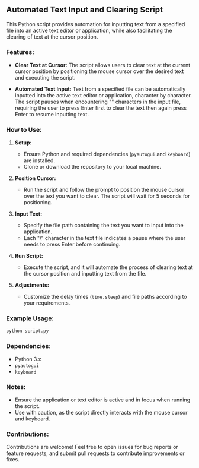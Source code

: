 ## Automated Text Input and Clearing Script

This Python script provides automation for inputting text from a specified file into an active text editor or application, while also facilitating the clearing of text at the cursor position.

### Features:

- **Clear Text at Cursor:** The script allows users to clear text at the current cursor position by positioning the mouse cursor over the desired text and executing the script.
  
- **Automated Text Input:** Text from a specified file can be automatically inputted into the active text editor or application, character by character. The script pauses when encountering "\" characters in the input file, requiring the user to press Enter first to clear the text then again press Enter to resume inputting text.

### How to Use:

1. **Setup:**
   - Ensure Python and required dependencies (`pyautogui` and `keyboard`) are installed.
   - Clone or download the repository to your local machine.

2. **Position Cursor:**
   - Run the script and follow the prompt to position the mouse cursor over the text you want to clear. The script will wait for 5 seconds for positioning.

3. **Input Text:**
   - Specify the file path containing the text you want to input into the application. 
   - Each "\\" character in the text file indicates a pause where the user needs to press Enter before continuing.

4. **Run Script:**
   - Execute the script, and it will automate the process of clearing text at the cursor position and inputting text from the file.

5. **Adjustments:**
   - Customize the delay times (`time.sleep`) and file paths according to your requirements.

### Example Usage:

```python
python script.py
```

### Dependencies:

- Python 3.x
- `pyautogui`
- `keyboard`

### Notes:

- Ensure the application or text editor is active and in focus when running the script.
- Use with caution, as the script directly interacts with the mouse cursor and keyboard.

### Contributions:

Contributions are welcome! Feel free to open issues for bug reports or feature requests, and submit pull requests to contribute improvements or fixes.
